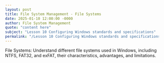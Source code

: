 ```yaml
---
layout: post
title: File System Management - File Systems
date: 2025-01-10 12:00:00 -0000
author: File System Management
quote: "content here"
subject: "Lesson 10 Configuring Windows standards and specifications"
permalink: "/Lesson 10 Configuring Windows standards and specifications/File System Management/File System Management - File Systems"
---
```


File Systems: Understand different file systems used in Windows, including NTFS, FAT32, and exFAT, their characteristics, advantages, and limitations.
